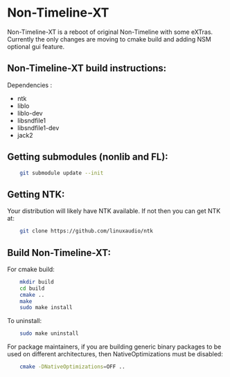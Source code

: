 Non-Timeline-XT
============


Non-Timeline-XT is a reboot of original Non-Timeline with some eXTras. Currently the only changes are moving to cmake build and adding NSM optional gui feature.


Non-Timeline-XT build instructions:
--------------------------------

Dependencies :

* ntk
* liblo
* liblo-dev
* libsndfile1
* libsndfile1-dev
* jack2

Getting submodules (nonlib and FL):
---------------

```bash
    git submodule update --init
```

Getting NTK:
------------

Your distribution will likely have NTK available. If not then you can get NTK at:

```bash
    git clone https://github.com/linuxaudio/ntk
```

Build Non-Timeline-XT:
-------------------

For cmake build:

```bash
    mkdir build
    cd build
    cmake ..
    make
    sudo make install
```

To uninstall:

```bash
    sudo make uninstall
```

For package maintainers, if you are building generic binary packages to be used on different architectures,
then NativeOptimizations must be disabled:

```bash
    cmake -DNativeOptimizations=OFF ..
```
